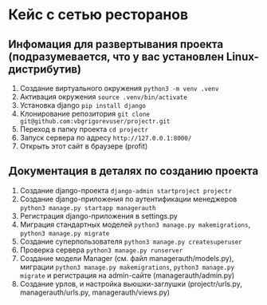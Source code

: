 # Кейс с сетью ресторанов

## Инфомация для развертывания проекта (подразумевается, что у вас установлен Linux-дистрибутив)
1. Создание виртуального окружения ```python3 -m venv .venv```
2. Активация окружения ```source .venv/bin/activate```
3. Установка django ```pip install django```
4. Клонирование репозитория ```git clone git@github.com:vbgrigorevuser/projectr.git```
6. Переход в папку проекта ```cd projectr```
7. Запуск сервера по адресу ```http://127.0.0.1:8000/```
8. Открыть этот сайт в браузере (profit)

## Документация в деталях по созданию проекта
1. Создание django-проекта ```django-admin startproject projectr```
2. Создание django-приложения по аутентификации менеджеров ```python3 manage.py startapp managerauth```
3. Регистрация django-приложения в settings.py
4. Миграция стандартных моделей ```python3 manage.py makemigrations```, ```python3 manage.py migrate```
5. Создание суперпользователя ```python3 manage.py createsuperuser```
6. Проверка сервера ```python3 manage.py runserver``` 
7. Создание модели Manager (см. файл managerauth/models.py), миграции ```python3 manage.py makemigrations```, ```python3 manage.py migrate``` и регистрация на admin-сайте (managerauth/admin.py)
8. Создание урлов, и настройка вьюшки-заглушки (projectr/urls.py, managerauth/urls.py, managerauth/views.py)